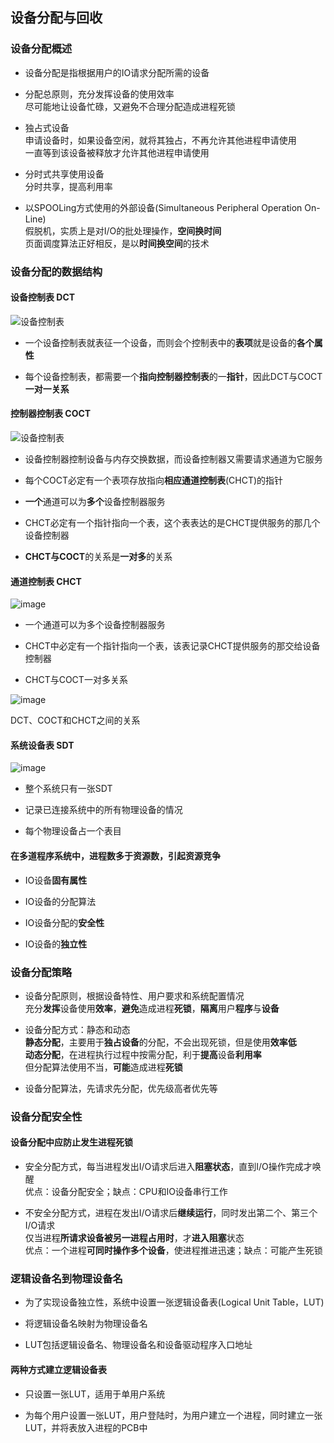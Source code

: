## 设备分配与回收

### 设备分配概述

- 设备分配是指根据用户的IO请求分配所需的设备

- 分配总原则，充分发挥设备的使用效率
</br>尽可能地让设备忙碌，又避免不合理分配造成进程死锁

- 独占式设备
</br>申请设备时，如果设备空闲，就将其独占，不再允许其他进程申请使用
</br>一直等到该设备被释放才允许其他进程申请使用

- 分时式共享使用设备
</br>分时共享，提高利用率

- 以SPOOLing方式使用的外部设备(Simultaneous Peripheral Operation On-Line)
</br>假脱机，实质上是对I/O的批处理操作，**空间换时间**
</br>页面调度算法正好相反，是以**时间换空间**的技术

### 设备分配的数据结构

#### 设备控制表 DCT

![设备控制表](https://github.com/YC-L/Postgraduate-examination/blob/Operating-System/imgs/%E8%AE%BE%E5%A4%87%E6%8E%A7%E5%88%B6%E8%A1%A8.png "设备控制表")

- 一个设备控制表就表征一个设备，而则会个控制表中的**表项**就是设备的**各个属性**

- 每个设备控制表，都需要一个**指向控制器控制表**的一**指针**，因此DCT与COCT**一对一关系**

#### 控制器控制表 COCT

![设备控制表](https://github.com/YC-L/Postgraduate-examination/blob/Operating-System/imgs/Controller-control-table.png "设备控制表")

- 设备控制器控制设备与内存交换数据，而设备控制器又需要请求通道为它服务

- 每个COCT必定有一个表项存放指向**相应通道控制表**(CHCT)的指针

- **一个**通道可以为**多个**设备控制器服务

- CHCT必定有一个指针指向一个表，这个表表达的是CHCT提供服务的那几个设备控制器

- **CHCT与COCT**的关系是**一对多**的关系

#### 通道控制表 CHCT

![image](https://github.com/YC-L/Postgraduate-examination/blob/Operating-System/imgs/CHCT.png)

- 一个通道可以为多个设备控制器服务

- CHCT中必定有一个指针指向一个表，该表记录CHCT提供服务的那交给设备控制器

- CHCT与COCT一对多关系

![image](https://github.com/YC-L/Postgraduate-examination/blob/Operating-System/imgs/DCT-COCT-CHCT.png)

DCT、COCT和CHCT之间的关系

#### 系统设备表 SDT

![image](https://github.com/YC-L/Postgraduate-examination/blob/Operating-System/imgs/SDT.png)

- 整个系统只有一张SDT

- 记录已连接系统中的所有物理设备的情况

- 每个物理设备占一个表目

#### 在多道程序系统中，进程数多于资源数，引起资源竞争

- IO设备**固有属性**

- IO设备的分配算法

- IO设备分配的**安全性**

- IO设备的**独立性**

### 设备分配策略

- 设备分配原则，根据设备特性、用户要求和系统配置情况
</br>充分**发挥**设备使用**效率**，**避免**造成进程**死锁**，**隔离**用户**程序**与**设备**

- 设备分配方式：静态和动态
</br>**静态分配**，主要用于**独占设备**的分配，不会出现死锁，但是使用**效率低**
</br>**动态分配**，在进程执行过程中按需分配，利于**提高**设备**利用率**
</br>但分配算法使用不当，**可能**造成进程**死锁**

- 设备分配算法，先请求先分配，优先级高者优先等

### 设备分配安全性

#### 设备分配中应防止发生进程死锁

- 安全分配方式，每当进程发出I/O请求后进入**阻塞状态**，直到I/O操作完成才唤醒
</br>优点：设备分配安全；缺点：CPU和IO设备串行工作

- 不安全分配方式，进程在发出I/O请求后**继续运行**，同时发出第二个、第三个I/O请求
</br>仅当进程**所请求设备被另一进程占用时**，才**进入阻塞**状态
</br>优点：一个进程**可同时操作多个设备**，使进程推进迅速；缺点：可能产生死锁

### 逻辑设备名到物理设备名

- 为了实现设备独立性，系统中设置一张逻辑设备表(Logical Unit Table，LUT)

- 将逻辑设备名映射为物理设备名

- LUT包括逻辑设备名、物理设备名和设备驱动程序入口地址

#### 两种方式建立逻辑设备表

- 只设置一张LUT，适用于单用户系统

- 为每个用户设置一张LUT，用户登陆时，为用户建立一个进程，同时建立一张LUT，并将表放入进程的PCB中














